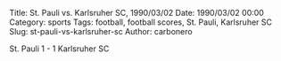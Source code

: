 Title: St. Pauli vs. Karlsruher SC, 1990/03/02
Date: 1990/03/02 00:00
Category: sports
Tags: football, football scores, St. Pauli, Karlsruher SC
Slug: st-pauli-vs-karlsruher-sc
Author: carbonero


St. Pauli 1 - 1 Karlsruher SC
